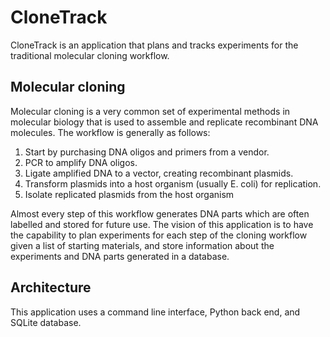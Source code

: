 # CloneTrack
CloneTrack is an application that plans and tracks experiments for the traditional molecular cloning workflow.

## Molecular cloning
Molecular cloning is a very common set of experimental methods in molecular biology that is used to assemble and replicate recombinant DNA molecules. The workflow is generally as follows:

1. Start by purchasing DNA oligos and primers from a vendor.
2. PCR to amplify DNA oligos.
3. Ligate amplified DNA to a vector, creating recombinant plasmids.
4. Transform plasmids into a host organism (usually E. coli) for replication.
5. Isolate replicated plasmids from the host organism

Almost every step of this workflow generates DNA parts which are often labelled and stored for future use. The vision of this application is to have the capability to plan experiments for each step of the cloning workflow given a list of starting materials, and store information about the experiments and DNA parts generated in a database.

## Architecture
This application uses a command line interface, Python back end, and SQLite database.
